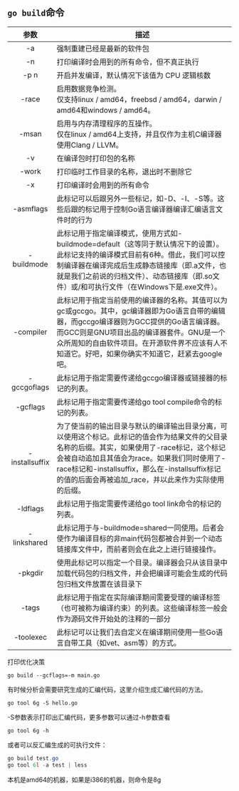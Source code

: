 ## `go build`命令

| 参数 | 描述 |
| :------:| ----------- |
| -a | 强制重建已经是最新的软件包 |
| -n | 打印编译时会用到的所有命令，但不真正执行 |
| -p n | 开启并发编译，默认情况下该值为 CPU 逻辑核数 |
| -race | 启用数据竞争检测。<br />仅支持linux / amd64，freebsd / amd64，darwin / amd64和windows / amd64。 |
| -msan | 启用与内存清理程序的互操作。<br />仅在linux / amd64上支持，并且仅作为主机C编译器使用Clang / LLVM。 |
| -v | 在编译包时打印包的名称 |
| -work | 打印临时工作目录的名称，退出时不删除它 |
| -x | 打印编译时会用到的所有命令 |
| -asmflags | 此标记可以后跟另外一些标记，如-D、-I、-S等。这些后跟的标记用于控制Go语言编译器编译汇编语言文件时的行为 |
| -buildmode | 此标记用于指定编译模式，使用方式如-buildmode=default（这等同于默认情况下的设置）。此标记支持的编译模式目前有6种。借此，我们可以控制编译器在编译完成后生成静态链接库（即.a文件，也就是我们之前说的归档文件）、动态链接库（即.so文件）或/和可执行文件（在Windows下是.exe文件）。 |
| -compiler | 此标记用于指定当前使用的编译器的名称。其值可以为gc或gccgo。其中，gc编译器即为Go语言自带的编辑器，而gccgo编译器则为GCC提供的Go语言编译器。而GCC则是GNU项目出品的编译器套件。GNU是一个众所周知的自由软件项目。在开源软件界不应该有人不知道它。好吧，如果你确实不知道它，赶紧去google吧。 |
| -gccgoflags | 此标记用于指定需要传递给gccgo编译器或链接器的标记的列表。 |
| -gcflags | 此标记用于指定需要传递给go tool compile命令的标记的列表。 |
| -installsuffix | 为了使当前的输出目录与默认的编译输出目录分离，可以使用这个标记。此标记的值会作为结果文件的父目录名称的后缀。其实，如果使用了-race标记，这个标记会被自动追加且其值会为race。如果我们同时使用了-race标记和-installsuffix，那么在-installsuffix标记的值的后面会再被追加_race，并以此来作为实际使用的后缀。 |
| -ldflags | 此标记用于指定需要传递给go tool link命令的标记的列表。 |
| -linkshared | 此标记用于与-buildmode=shared一同使用。后者会使作为编译目标的非main代码包都被合并到一个动态链接库文件中，而前者则会在此之上进行链接操作。 |
| -pkgdir | 使用此标记可以指定一个目录。编译器会只从该目录中加载代码包的归档文件，并会把编译可能会生成的代码包归档文件放置在该目录下 |
| -tags | 此标记用于指定在实际编译期间需要受理的编译标签（也可被称为编译约束）的列表。这些编译标签一般会作为源码文件开始处的注释的一部分 |
| -toolexec | 此标记可以让我们去自定义在编译期间使用一些Go语言自带工具（如vet、asm等）的方式。 |


打印优化决策

`go build --gcflags=-m main.go`

有时候分析会需要研究生成的汇编代码，这里介绍生成汇编代码的方法。

`go tool 6g -S hello.go`

-S参数表示打印出汇编代码，更多参数可以通过-h参数查看

`go tool 6g -h`

或者可以反汇编生成的可执行文件：
```PowerShell
go build test.go
go tool 6l -a test | less
```
本机是amd64的机器，如果是i386的机器，则命令是8g

